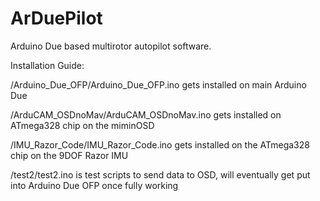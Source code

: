 ArDuePilot
==========

Arduino Due based multirotor autopilot software.


Installation Guide:

/Arduino_Due_OFP/Arduino_Due_OFP.ino gets installed on main Arduino Due

/ArduCAM_OSDnoMav/ArduCAM_OSDnoMav.ino gets installed on ATmega328 chip on the miminOSD

/IMU_Razor_Code/IMU_Razor_Code.ino gets installed on the ATmega328 chip on the 9DOF Razor IMU

/test2/test2.ino is test scripts to send data to OSD, will eventually get put into Arduino Due OFP once fully working
